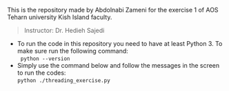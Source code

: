 This is the repository made by Abdolnabi Zameni for the exercise 1 of AOS Teharn university Kish Island faculty.<br>

> Instructor: Dr. Hedieh Sajedi <br>
 - To run the code in this repository you need to have at least Python 3. To make sure run the following command:<br>
    ` python --version`
 - Simply use the command below and follow the messages in the screen to run the codes:<br>
`python ./threading_exercise.py`
